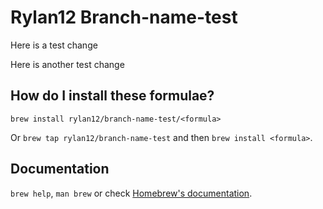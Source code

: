 # Rylan12 Branch-name-test

Here is a test change

Here is another test change

## How do I install these formulae?
`brew install rylan12/branch-name-test/<formula>`

Or `brew tap rylan12/branch-name-test` and then `brew install <formula>`.

## Documentation
`brew help`, `man brew` or check [Homebrew's documentation](https://docs.brew.sh).
